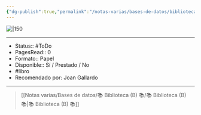 ```yaml
---
{"dg-publish":true,"permalink":"/notas-varias/bases-de-datos/biblioteca-b/b-dios-existe/"}
---
```



![|150](http://books.google.com/books/content?id=7GlYjwEACAAJ&printsec=frontcover&img=1&zoom=1&source=gbs_api)

---

- Status:: #ToDo 
- PagesRead:: 0 
- Formato:: Papel
- Disponible:: Sí / Prestado / No
- #libro 
- Recomendado por: Joan Gallardo

---

> [[Notas varias/Bases de datos/📚 Biblioteca (B) 📚/📚 Biblioteca (B) 📚\|📚 Biblioteca (B) 📚]]